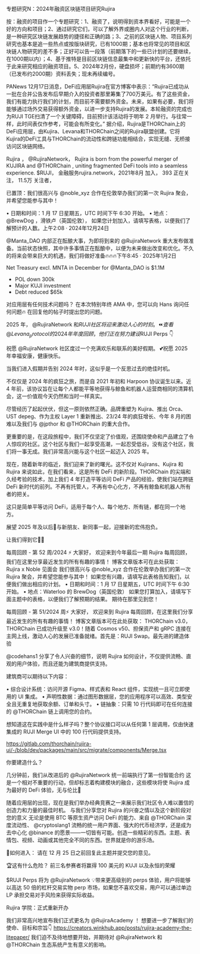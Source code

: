 专题研究N：2024年融资区块链项目研究Rujira

按：融资的项目作一个专题研究：1、融资了，说明得到资本界看好，可能是一个好的方向和项目；2、通过研究它们，可以了解外界或圈内人对这个行业的判断，是一种研究区块链发展趋势的捷径和正确的路；3、之前的区块链人物、项目系列研究也基本是追一些热点或按版块研究，已有1000期；基本也将常见的项目和区块链人物研究的差不多；正好可以告一段落（前期落下的一些已计划的还要继续，在1000期以内）；4、基于推特是目前区块链信息最集中和更新快的平台，还依托于此来研究相应的融资项目。5、2024年2月份，硬盘损坏；前期约有3600期（已发布约2000期）资料丢失；现未再续编号。

PANews 12月17日消息，DeFi应用层Rujira在官方博客中表示：“Rujira已成功从一批在合并公告发布后早期介入的投资者那里筹集了700万美元。有了这些资金，我们有能力执行我们的计划，而目前不需要额外资金。未来，如果有必要，我们将能够通过场外交易获得额外资金，以进一步支持Rujira的发展。本轮融资的完成也为RUJI TGE扫清了一个关键障碍，目前预计该活动将于明年 2 月举行。与往常一样，此时间表仅作参考，可能会有所变化。”
据介绍，Rujira是THORChain上的DeFi应用层，由Kujira、Levana和THORChain之间的Rujira联盟创建。它将Kujira的DeFi工具与THORChain的流动性和跨链功能相结合，实现无缝、无桥接访问区块链网络。

Rujira
，
@RujiraNetwork，
Rujira is born from the powerful merger of KUJIRA and 
@THORChain
, uniting fragmented DeFi tools into a seamless experience. $RUJI，
金融服务rujira.network，2021年8月 加入，
393 正在关注，
11.5万 关注者，


已置顶：我们很高兴与
@noble_xyz
合作在伦敦举办我们的第一次 Rujira 聚会，并希望您能参与其中！

• 日期和时间：1 月 17 日星期五，UTC 时间下午 6:30 开始。
• 地点： 
@BrewDog
 ，滑铁卢（英国伦敦），
如果您计划加入，请填写表格，以便我们了解预计的人数。上午2:08 · 2024年12月24日

@Manta_DAO
内部正在酝酿大事，为即将到来的
@RujiraNetwork
重大发布做准备。当前状态快照，其中许多事情正在酝酿中，以便为未来做出改变和优化。不久的将来会带来巨大的机遇，我们将做好准备🔥🔥🔥下午8:45 · 2025年1月2日

Net Treasury excl. MNTA in December for 
@Manta_DAO
 is $1.1M
- POL down 300k
- Major KUJI investment
- Debt reduced $65k

对应用层有任何技术问题吗？
在本次特别年终 AMA 中，您可以向 Hans 询问任何问题🔥
在回复他的帖子时提出您的问题。

 2025 年， 
@RujiraNetwork
和$RUJI社区将迎来激动人心的时刻。
⏪查看
@Levana_protocol
的 2024 年年度回顾，他们正在努力建设$RUJI Perps 👇

祝愿
@RujiraNetwork
社区度过一个充满欢乐和联系的美好假期。
💕祝愿 2025 年幸福安康，健康快乐。

当我们进入假期并告别 2024 年时，这似乎是一个反思过去的绝佳时机。

不仅仅是 2024 年的疯狂之旅，而是自 2021 年初和 Harpoon 协议诞生以来。近 4 年前，该协议旨在让每个人都能平等地获得与鲸鱼和机器人运营商相同的清算机会，这一价值观今天仍然和当时一样真实。

尽管经历了起起伏伏，但这一原则依然正确。品牌重塑为 Kujira、推出 Orca、UST depeg、作为主权 Layer 1 重新推出、23/24 年的疯狂增长、今年 8 月的困难以及我们与
@jpthor
和
@THORChain
的重大合作。

更重要的是，在这段旅程中，我们不仅坚定了价值观，还围绕使命和产品建立了令人惊叹的社区。这个社区与我们一起享受高潮，一起忍受低谷。没有这个社区，我们将一事无成。我们非常高兴能与这个社区一起迈入 2025 年。

现在，随着新年的临近，我们迎来了新的曙光。这不仅对 Kujirans、Kujira 和 Rujira 来说如此，在我们看来，这是所有 DeFi 的新阶段。THORChain 的尖端和久经考验的技术，加上我们 4 年打造平等访问 DeFi 产品的经验，使我们站在跨链 DeFi 新时代的前列。不再有托管人，不再有中心化方，不再有鲸鱼和机器人所有者的把关。

这只是简单平等访问 DeFi，适用于每个人、每个地方、所有链，都在同一个地方。

展望 2025 年及以后🥂与新朋友、新同事一起，迎接新的宏伟抱负。

让我们得到它💪🔥

每周回顾 - 第 52 周/2024 ⚡️
大家好，
欢迎来到今年最后一期 Rujira 每周回顾，我们在这里分享最近发生的所有有趣的事情！
博客文章版本可在此处获取：
Rujira x Noble 见面会
我们很高兴与
@noble_xyz
合作在伦敦举办我们的第一次 Rujira 聚会，并希望您能参与其中！
如果您有兴趣，请填写此表格告知我们，以便我们做出相应的计划。
• 日期和时间：1 月 17 日星期五，UTC 时间下午 6:30 开始。
• 地点：Waterloo 的 BrewDog（英国伦敦）
如果您打算加入，请填写下面主题中的表格，以便我们了解预期的结果。
期待在那里见到您！

每周回顾 - 第 51/2024 周⚡️
大家好，
欢迎来到 Rujira 每周回顾，在这里我们分享最近发生的所有有趣的事情！
博客文章版本可在此处获取：
THORChain v3.0，
THORChain 已成功升级至 v3.0！随着 Cosmos v50、担保资产和 gRPC 连接在主网上线，激动人心的发展已准备就绪。首先是：RUJI Swap。最先进的建造体验

@codehans1
分享了令人兴奋的细节，说明 Rujira 如何设计，不仅提供流畅、直观的用户体验，而且还能为建筑商提供支持。

建筑商可以期待以下内容：

• 综合设计系统：访问开源 Figma、样式表和 React 组件，实现统一且可立即使用的 UI 集成。
• 声明性数据：通过图形数据层，您的应用程序可以高效、类型安全且无重复地获取余额、订单和头寸。
• 链抽象：只需 10 行代码即可在任何连接的
@THORChain
链上调用您的合约。

想知道这在实践中是什么样子吗？整个协议接口可以从任何第 1 层调用，仅由快速集成的 RUJI Merge UI 中的 100 行代码提供支持。

https://gitlab.com/thorchain/rujira-ui/-/blob/dev/packages/main/src/migrate/components/Merge.tsx

你要建造什么？

几分钟前，我们从改进后的
@RujiraNetwork
统一前端执行了第一份智能合约
这是一个相对不重要的行动，但却标志着构建模块的融合，这些模块将使 Rujira 成为最好的 DeFi 体验，无与伦比🧵

随着应用层的出现，现在是我们举办经典竞赛之一来展示我们社区令人难以置信的创造力和力量的最佳时机。
与我们分享您对 Rujira 的兴奋之情以及这个新阶段对您的意义
无论是使用 BTC 等原生资产访问 DeFi 的能力、来自
@THORChain
深度流动性、 
@cryptoslang1
流畅的统一用户界面、强大的代币经济学，还是成为去中心化
@binance
的愿景——一切皆有可能。创造一些精彩的东西。主题、表情包、视频、动画或其他完全不同的东西。世界就是你的游乐场。

📅如何进入：
请在 12 月 25 日之前回复此主题并提交您的意见。

🏆这有什么危险？
前三名参赛者将赢得 100 美元的 KUJI 以及永恒的荣耀

 $RUJI Perps 将为
@RujiraNetwork
💡带来更高级别的 perps 体验，用户将能够以高达 50 倍的杠杆交易实物 perp 市场，如果您不喜欢交易，用户可以通过单边 LP 承担交易对手风险来获得实际收益。

Rujira 学院：正式重新开办

我们非常高兴地宣布我们正式更名为
@RujiraAcademy
 ！
想要进一步了解我们的使命、目标和宗旨👇
https://creators.winkhub.app/posts/rujira-academy-the-litepaper/
我们迫不及待地想要开始，并期待对
@RujiraNetwork
和
@THORChain
生态系统产生有意义的影响。


